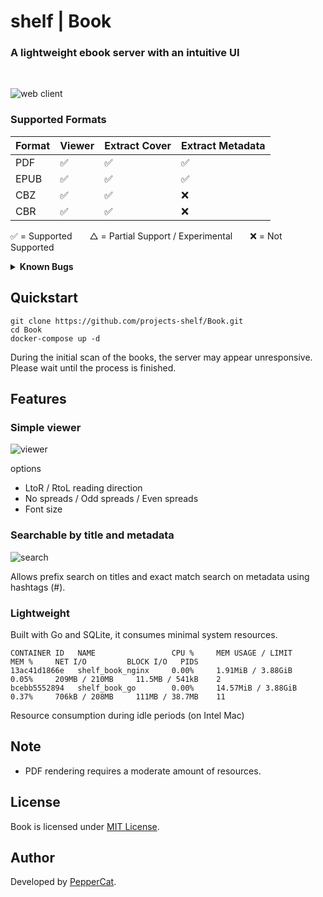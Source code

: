 # shelf | Book

### A lightweight ebook server with an intuitive UI

<br>

![web client](./assets/shelf_book_web.png)

### Supported Formats

| Format     | Viewer | Extract Cover | Extract Metadata |
|------------|--------|----------------|------------------|
| PDF        | ✅      | ✅             | ✅               |
| EPUB       | ✅      | ✅             | ✅               |
| CBZ        | ✅      | ✅             | ❌               |
| CBR        | ✅      | ✅             | ❌               |

✅ = Supported  △ = Partial Support / Experimental  ❌ = Not Supported

<details>
<summary><strong>Known Bugs</strong></summary>

- Safari: The epubViewer's display area may be reduced.  
- Safari: The epubViewer may become unresponsive.  

</details>

## Quickstart

```shell
git clone https://github.com/projects-shelf/Book.git
cd Book
docker-compose up -d
```

During the initial scan of the books, the server may appear unresponsive. Please wait until the process is finished.

## Features

### Simple viewer

![viewer](./assets/shelf_book_viewer.png)

options
  - LtoR / RtoL reading direction
  - No spreads / Odd spreads / Even spreads
  - Font size

### Searchable by title and metadata

![search](./assets/shelf_book_search.png)

Allows prefix search on titles and exact match search on metadata using hashtags (#).

### Lightweight

Built with Go and SQLite, it consumes minimal system resources.

```
CONTAINER ID   NAME                 CPU %     MEM USAGE / LIMIT     MEM %     NET I/O         BLOCK I/O   PIDS
13ac41d1866e   shelf_book_nginx     0.00%     1.91MiB / 3.88GiB    0.05%     209MB / 210MB     11.5MB / 541kB    2
bcebb5552894   shelf_book_go        0.00%     14.57MiB / 3.88GiB   0.37%     706kB / 208MB     111MB / 38.7MB    11
```

Resource consumption during idle periods (on Intel Mac)

## Note

- PDF rendering requires a moderate amount of resources.

## License

Book is licensed under [MIT License](https://github.com/projects-shelf/Book/blob/main/LICENSE).

## Author

Developed by [PepperCat](https://github.com/PepperCat-YamanekoVillage).
